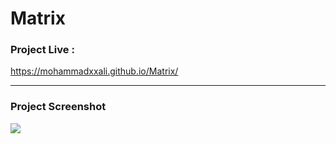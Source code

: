 # Matrix



### Project Live :
https://mohammadxxali.github.io/Matrix/


------

### Project Screenshot
![](https://github.com/mohammadxxali/Matrix/blob/main/Screenshot.png)
